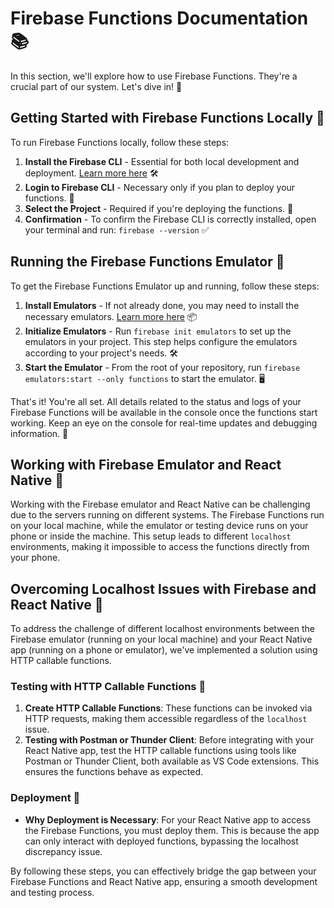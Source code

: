 # Firebase Functions Documentation 📚

In this section, we'll explore how to use Firebase Functions. They're a crucial part of our system. Let's dive in! 🚀

## Getting Started with Firebase Functions Locally 🏁

To run Firebase Functions locally, follow these steps:

1. **Install the Firebase CLI** - Essential for both local development and deployment. [Learn more here](https://firebase.google.com/docs/cli) 🛠️
2. **Login to Firebase CLI** - Necessary only if you plan to deploy your functions. 🔑
3. **Select the Project** - Required if you're deploying the functions. 📂
4. **Confirmation** - To confirm the Firebase CLI is correctly installed, open your terminal and run: `firebase --version` ✅

## Running the Firebase Functions Emulator 🚀

To get the Firebase Functions Emulator up and running, follow these steps:

1. **Install Emulators** - If not already done, you may need to install the necessary emulators. [Learn more here](https://firebase.google.com/docs/emulator-suite/install_and_configure) 📦
2. **Initialize Emulators** - Run `firebase init emulators` to set up the emulators in your project. This step helps configure the emulators according to your project's needs. 🛠️
3. **Start the Emulator** - From the root of your repository, run `firebase emulators:start --only functions` to start the emulator. 🖥️

That's it! You're all set. All details related to the status and logs of your Firebase Functions will be available in the console once the functions start working. Keep an eye on the console for real-time updates and debugging information. 🎉

## Working with Firebase Emulator and React Native 📱

Working with the Firebase emulator and React Native can be challenging due to the servers running on different systems. The Firebase Functions run on your local machine, while the emulator or testing device runs on your phone or inside the machine. This setup leads to different `localhost` environments, making it impossible to access the functions directly from your phone.

## Overcoming Localhost Issues with Firebase and React Native 🌉

To address the challenge of different localhost environments between the Firebase emulator (running on your local machine) and your React Native app (running on a phone or emulator), we've implemented a solution using HTTP callable functions.

### Testing with HTTP Callable Functions 🧪

1. **Create HTTP Callable Functions**: These functions can be invoked via HTTP requests, making them accessible regardless of the `localhost` issue.
2. **Testing with Postman or Thunder Client**: Before integrating with your React Native app, test the HTTP callable functions using tools like Postman or Thunder Client, both available as VS Code extensions. This ensures the functions behave as expected.

### Deployment 🚀

- **Why Deployment is Necessary**: For your React Native app to access the Firebase Functions, you must deploy them. This is because the app can only interact with deployed functions, bypassing the localhost discrepancy issue.

By following these steps, you can effectively bridge the gap between your Firebase Functions and React Native app, ensuring a smooth development and testing process.